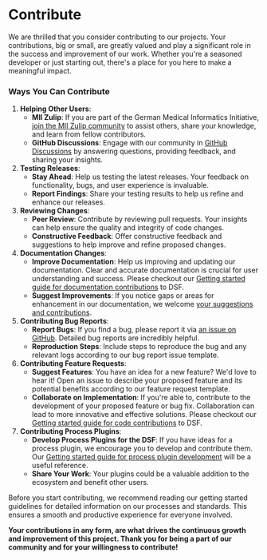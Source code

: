 # Contribute

We are thrilled that you consider contributing to our projects. Your contributions, big or small, are greatly valued and play a significant role in the success and improvement of our work. Whether you're a seasoned developer or just starting out, there's a place for you here to make a meaningful impact.

### Ways You Can Contribute


1. **Helping Other Users**:
    * **MII Zulip**: If you are part of the German Medical Informatics Initiative, [join the MII Zulip community](https://mii.zulipchat.com/#narrow/stream/392426-Data-Sharing-Framework-.28DSF.29) to assist others, share your knowledge, and learn from fellow contributors.
    * **GitHub Discussions**: Engage with our community in [GitHub Discussions](https://github.com/datasharingframework/dsf/discussions) by answering questions, providing feedback, and sharing your insights.
2. **Testing Releases**:
    * **Stay Ahead**: Help us testing the latest releases. Your feedback on functionality, bugs, and user experience is invaluable.
    * **Report Findings**: Share your testing results to help us refine and enhance our releases.
3. **Reviewing Changes**:
    * **Peer Review**: Contribute by reviewing pull requests. Your insights can help ensure the quality and integrity of code changes.
    * **Constructive Feedback**: Offer constructive feedback and suggestions to help improve and refine proposed changes.
4. **Documentation Changes**:
    * **Improve Documentation**: Help us improving and updating our documentation. Clear and accurate documentation is crucial for user understanding and success. Please checkout our [Getting started guide for documentation contributions](https://dsf.dev/stable/contribute/documentation) to DSF.
    * **Suggest Improvements**: If you notice gaps or areas for enhancement in our documentation, we welcome [your suggestions and contributions](https://github.com/datasharingframework/datasharingframework.github.io).
5. **Contributing Bug Reports**:
    * **Report Bugs**: If you find a bug, please report it via [an issue on GitHub](https://github.com/datasharingframework/dsf/issues). Detailed bug reports are incredibly helpful.
    * **Reproduction Steps**: Include steps to reproduce the bug and any relevant logs according to our bug report issue template.
6. **Contributing Feature Requests**:
    * **Suggest Features**: You have an idea for a new feature? We'd love to hear it! Open an issue to describe your proposed feature and its potential benefits according to our feature request template.
    * **Collaborate on Implementation**: If you're able to, contribute to the development of your proposed feature or bug fix. Collaboration can lead to more innovative and effective solutions. Please checkout our [Getting started guide for code contributions](./CONTRIBUTING_CODE.md) to DSF.
7. **Contributing Process Plugins**:
    * **Develop Process Plugins for the DSF**: If you have ideas for a process plugin, we encourage you to develop and contribute them. Our [Getting started guide for process plugin development](https://dsf.dev/stable/develop/) will be a useful reference.
    * **Share Your Work**: Your plugins could be a valuable addition to the ecosystem and benefit other users.

Before you start contributing, we recommend reading our getting started guidelines for detailed information on our processes and standards. This ensures a smooth and productive experience for everyone involved.

**Your contributions in any form, are what drives the continuous growth and improvement of this project. Thank you for being a part of our community and for your willingness to contribute!**